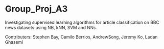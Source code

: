 # Group_Proj_A3
Investigating supervised learning algorithms for article classification on BBC news datasets using NB, kNN, SVM and NNs.

Contributers: Stephen Bay, Camilo Berrios, AndrewSong, Jeremy Ko, Ladan Ghasemi
